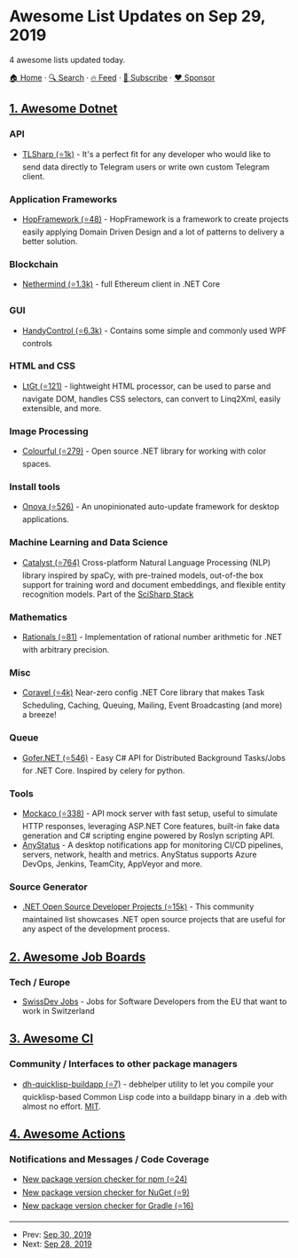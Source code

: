 # Awesome List Updates on Sep 29, 2019

4 awesome lists updated today.

[🏠 Home](/README.md) · [🔍 Search](https://www.trackawesomelist.com/search/) · [🔥 Feed](https://www.trackawesomelist.com/rss.xml) · [📮 Subscribe](https://trackawesomelist.us17.list-manage.com/subscribe?u=d2f0117aa829c83a63ec63c2f&id=36a103854c) · [❤️  Sponsor](https://github.com/sponsors/theowenyoung)



## [1. Awesome Dotnet](/content/quozd/awesome-dotnet/README.md)

### API

*   [TLSharp (⭐1k)](https://github.com/sochix/TLSharp) - It's a perfect fit for any developer who would like to send data directly to Telegram users or write own custom Telegram client.

### Application Frameworks

*   [HopFramework (⭐48)](https://github.com/DiegoTondim/hop-framework) - HopFramework is a framework to create projects easily applying Domain Driven Design and a lot of patterns to delivery a better solution.

### Blockchain

*   [Nethermind (⭐1.3k)](https://github.com/NethermindEth/nethermind) - full Ethereum client in .NET Core

### GUI

*   [HandyControl (⭐6.3k)](https://github.com/HandyOrg/HandyControl) - Contains some simple and commonly used WPF controls

### HTML and CSS

*   [LtGt (⭐121)](https://github.com/Tyrrrz/LtGt) - lightweight HTML processor, can be used to parse and navigate DOM, handles CSS selectors, can convert to Linq2Xml, easily extensible, and more.

### Image Processing

*   [Colourful (⭐279)](https://github.com/tompazourek/Colourful) - Open source .NET library for working with color spaces.

### Install tools

*   [Onova (⭐526)](https://github.com/Tyrrrz/Onova) - An unopinionated auto-update framework for desktop applications.

### Machine Learning and Data Science

*   [Catalyst (⭐764)](https://github.com/curiosity-ai/catalyst) Cross-platform Natural Language Processing (NLP) library inspired by spaCy, with pre-trained models, out-of-the box support for training word and document embeddings, and flexible entity recognition models. Part of the [SciSharp Stack](https://scisharp.github.io/SciSharp/)

### Mathematics

*   [Rationals (⭐81)](https://github.com/tompazourek/Rationals) - Implementation of rational number arithmetic for .NET with arbitrary precision.

### Misc

*   [Coravel (⭐4k)](https://github.com/jamesmh/coravel) Near-zero config .NET Core library that makes Task Scheduling, Caching, Queuing, Mailing, Event Broadcasting (and more) a breeze!

### Queue

*   [Gofer.NET (⭐546)](https://github.com/brthor/Gofer.NET) - Easy C# API for Distributed Background Tasks/Jobs for .NET Core. Inspired by celery for python.

### Tools

*   [Mockaco (⭐338)](https://github.com/natenho/Mockaco/) - API mock server with fast setup, useful to simulate HTTP responses, leveraging ASP.NET Core features, built-in fake data generation and C# scripting engine powered by Roslyn scripting API.
*   [AnyStatus](https://www.anystat.us) - A desktop notifications app for monitoring CI/CD pipelines, servers, network, health and metrics. AnyStatus supports Azure DevOps, Jenkins, TeamCity, AppVeyor and more.

### Source Generator

*   [.NET Open Source Developer Projects (⭐15k)](https://github.com/Microsoft/dotnet/blob/master/dotnet-developer-projects.md) - This community maintained list showcases .NET open source projects that are useful for any aspect of the development process.

## [2. Awesome Job Boards](/content/tramcar/awesome-job-boards/README.md)

### Tech / Europe

*   [SwissDev Jobs](https://swissdevjobs.ch/) - Jobs for Software Developers from the EU that want to work in Switzerland

## [3. Awesome Cl](/content/CodyReichert/awesome-cl/README.md)

### Community / Interfaces to other package managers

*   [dh-quicklisp-buildapp (⭐7)](https://github.com/ralt/dh-quicklisp-buildapp) - debhelper utility to let you compile your quicklisp-based Common Lisp code into a buildapp binary in a .deb with almost no effort. [MIT](https://opensource.org/licenses/MIT).

## [4. Awesome Actions](/content/sdras/awesome-actions/README.md)

### Notifications and Messages / Code Coverage

*   [New package version checker for npm (⭐24)](https://github.com/MeilCli/npm-update-check-action)
*   [New package version checker for NuGet (⭐9)](https://github.com/MeilCli/nuget-update-check-action)
*   [New package version checker for Gradle (⭐16)](https://github.com/MeilCli/gradle-update-check-action)

---

- Prev: [Sep 30, 2019](/content/2019/09/30/README.md)
- Next: [Sep 28, 2019](/content/2019/09/28/README.md)